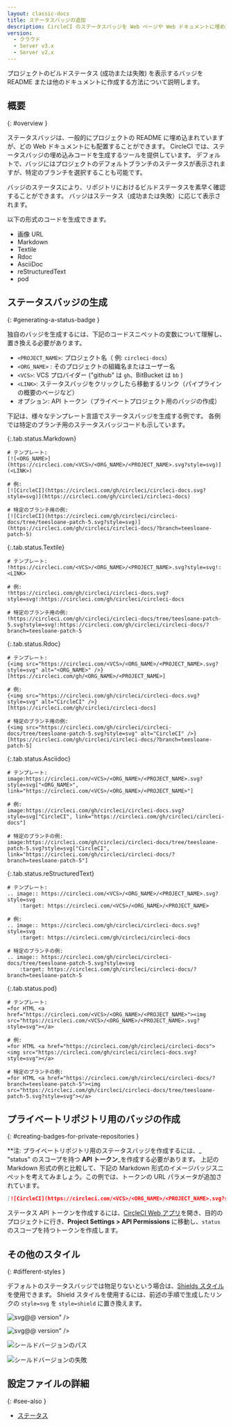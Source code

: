 ```yaml
---
layout: classic-docs
title: ステータスバッジの追加
description: CircleCI のステータスバッジを Web ページや Web ドキュメントに埋め込む方法
version:
  - クラウド
  - Server v3.x
  - Server v2.x
---
```


プロジェクトのビルドステータス (成功または失敗) を表示するバッジを README または他のドキュメントに作成する方法について説明します。

## 概要
{: #overview }

ステータスバッジは、一般的にプロジェクトの README に埋め込まれていますが、どの Web ドキュメントにも配置することができます。 CircleCI では、ステータスバッジの埋め込みコードを生成するツールを提供しています。 デフォルトで、バッジにはプロジェクトのデフォルトブランチのステータスが表示されますが、特定のブランチを選択することも可能です。

バッジのステータスにより、リポジトリにおけるビルドステータスを素早く確認することができます。 バッジはステータス（成功または失敗）に応じて表示されます。

以下の形式のコードを生成できます。
- 画像 URL
- Markdown
- Textile
- Rdoc
- AsciiDoc
- reStructuredText
- pod

## ステータスバッジの生成
{: #generating-a-status-badge }

独自のバッジを生成するには、下記のコードスニペットの変数について理解し、置き換える必要があります。

- `<PROJECT_NAME>`: プロジェクト名（ 例: `circleci-docs`）
- `<ORG_NAME>` : そのプロジェクトの組織名またはユーザー名
- `<VCS>`: VCS プロバイダー ("github" は `gh`、BitBucket は `bb` )
- `<LINK>`: ステータスバッジをクリックしたら移動するリンク（パイプラインの概要のページなど）
- オプション: API トークン（プライベートプロジェクト用のバッジの作成）

下記は、様々なテンプレート言語でステータスバッジを生成する例です。 各例では特定のブランチ用のステータスバッジコードも示しています。

{:.tab.status.Markdown}
```text
# テンプレート:
[![<ORG_NAME>](https://circleci.com/<VCS>/<ORG_NAME>/<PROJECT_NAME>.svg?style=svg)](<LINK>)

# 例:
[![CircleCI](https://circleci.com/gh/circleci/circleci-docs.svg?style=svg)](https://circleci.com/gh/circleci/circleci-docs)

# 特定のブランチ用の例:
[![CircleCI](https://circleci.com/gh/circleci/circleci-docs/tree/teesloane-patch-5.svg?style=svg)](https://circleci.com/gh/circleci/circleci-docs/?branch=teesloane-patch-5)
```

{:.tab.status.Textile}
```text
# テンプレート:
!https://circleci.com/<VCS>/<ORG_NAME>/<PROJECT_NAME>.svg?style=svg!:<LINK>

# 例:
!https://circleci.com/gh/circleci/circleci-docs.svg?style=svg!:https://circleci.com/gh/circleci/circleci-docs

# 特定のブランチ用の例:
!https://circleci.com/gh/circleci/circleci-docs/tree/teesloane-patch-5.svg?style=svg!:https://circleci.com/gh/circleci/circleci-docs/?branch=teesloane-patch-5
```

{:.tab.status.Rdoc}
```text
# テンプレート:
{<img src="https://circleci.com/<VCS>/<ORG_NAME>/<PROJECT_NAME>.svg?style=svg" alt="<ORG_NAME>" />}[https://circleci.com/gh/<ORG_NAME>/<PROJECT_NAME>]

# 例:
{<img src="https://circleci.com/gh/circleci/circleci-docs.svg?style=svg" alt="CircleCI" />}[https://circleci.com/gh/circleci/circleci-docs]

# 特定のブランチ用の例:
{<img src="https://circleci.com/gh/circleci/circleci-docs/tree/teesloane-patch-5.svg?style=svg" alt="CircleCI" />}[https://circleci.com/gh/circleci/circleci-docs/?branch=teesloane-patch-5]
```

{:.tab.status.Asciidoc}
```text
# テンプレート:
image:https://circleci.com/<VCS>/<ORG_NAME>/<PROJECT_NAME>.svg?style=svg["<ORG_NAME>", link="https://circleci.com/<VCS>/<ORG_NAME>/<PROJECT_NAME>"]

# 例:
image:https://circleci.com/gh/circleci/circleci-docs.svg?style=svg["CircleCI", link="https://circleci.com/gh/circleci/circleci-docs"]

# 特定のブランチの例:
image:https://circleci.com/gh/circleci/circleci-docs/tree/teesloane-patch-5.svg?style=svg["CircleCI", link="https://circleci.com/gh/circleci/circleci-docs/?branch=teesloane-patch-5"]
```

{:.tab.status.reStructuredText}
```text
# テンプレート:
.. image:: https://circleci.com/<VCS>/<ORG_NAME>/<PROJECT_NAME>.svg?style=svg
    :target: https://circleci.com/<VCS>/<ORG_NAME>/<PROJECT_NAME>

# 例:
.. image:: https://circleci.com/gh/circleci/circleci-docs.svg?style=svg
    :target: https://circleci.com/gh/circleci/circleci-docs

# 特定のブランチの例:
.. image:: https://circleci.com/gh/circleci/circleci-docs/tree/teesloane-patch-5.svg?style=svg
    :target: https://circleci.com/gh/circleci/circleci-docs/?branch=teesloane-patch-5
```

{:.tab.status.pod}
```text
# テンプレート:
=for HTML <a href="https://circleci.com/<VCS>/<ORG_NAME>/<PROJECT_NAME>"><img src="https://circleci.com/<VCS>/<ORG_NAME>/<PROJECT_NAME>.svg?style=svg"></a>

# 例:
=for HTML <a href="https://circleci.com/gh/circleci/circleci-docs"><img src="https://circleci.com/gh/circleci/circleci-docs.svg?style=svg"></a>

# 特定のブランチの例:
=for HTML <a href="https://circleci.com/gh/circleci/circleci-docs/?branch=teesloane-patch-5"><img src="https://circleci.com/gh/circleci/circleci-docs/tree/teesloane-patch-5.svg?style=svg"></a>

```

## プライベートリポジトリ用のバッジの作成
{: #creating-badges-for-private-repositories }

**注: プライベートリポジトリ用のステータスバッジを作成するには、_ "status" のスコープを持つ </strong>**API トークン**_を作成する必要があります。 上記の Markdown 形式の例と比較して、下記の Markdown 形式のイメージバッジスニペットを考えてみましょう。この例では、トークンの URL パラメータが追加されています。</p>

```markdown
[![CircleCI](https://circleci.com/<VCS>/<ORG_NAME>/<PROJECT_NAME>.svg?style=svg&circle-token=<YOUR_STATUS_API_TOKEN>)](<LINK>)
```

ステータス API トークンを作成するには、[CircleCI Web アプリ](https://app.circleci.com/)を開き、目的のプロジェクトに行き、**Project Settings > API Permissions** に移動し、`status`のスコープを持つトークンを作成します。

## その他のスタイル
{: #different-styles }

デフォルトのステータスバッジでは物足りないという場合は、[Shields スタイル](https://shields.io/)を使用できます。 Shield スタイルを使用するには、前述の手順で生成したリンクの `style=svg` を `style=shield` に置き換えます。

![svg</code>@@ version" />]({{site.baseurl}}/assets/img/docs/svg-passed.png)

![svg</code>@@ version" />]({{site.baseurl}}/assets/img/docs/svg-failed.png)

![シールドバージョンのパス]({{site.baseurl}}/assets/img/docs/shield-passing.png)

![シールドバージョンの失敗]({{site.baseurl}}/assets/img/docs/shield-failing.png)

## 設定ファイルの詳細
{: #see-also }

* [ステータス]({{site.baseurl}}/ja/2.0/status/)